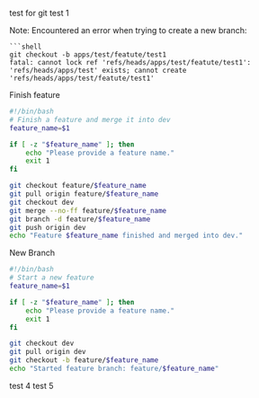 test for git 
test 1

Note: Encountered an error when trying to create a new branch:
```
```shell
git checkout -b apps/test/featute/test1
fatal: cannot lock ref 'refs/heads/apps/test/featute/test1': 'refs/heads/apps/test' exists; cannot create 'refs/heads/apps/test/featute/test1'
```


Finish feature
```sh
#!/bin/bash
# Finish a feature and merge it into dev
feature_name=$1

if [ -z "$feature_name" ]; then
    echo "Please provide a feature name."
    exit 1
fi

git checkout feature/$feature_name
git pull origin feature/$feature_name
git checkout dev
git merge --no-ff feature/$feature_name
git branch -d feature/$feature_name
git push origin dev
echo "Feature $feature_name finished and merged into dev."
```

New Branch 

```sh
#!/bin/bash
# Start a new feature
feature_name=$1

if [ -z "$feature_name" ]; then
    echo "Please provide a feature name."
    exit 1
fi

git checkout dev
git pull origin dev
git checkout -b feature/$feature_name
echo "Started feature branch: feature/$feature_name"
```

test 4
test 5
